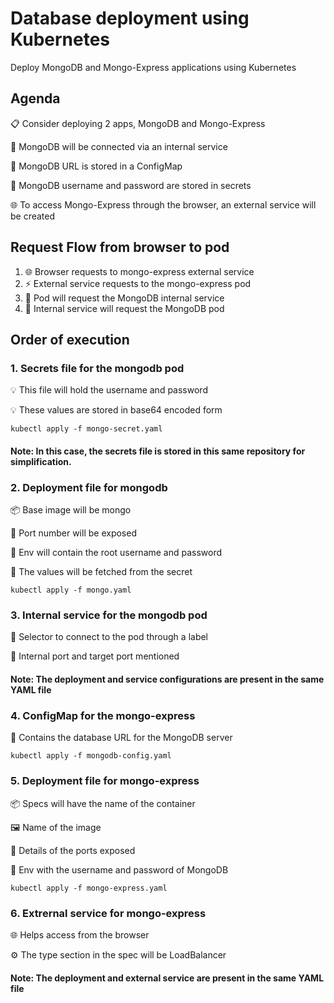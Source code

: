 # Database deployment using Kubernetes
Deploy MongoDB and Mongo-Express applications using Kubernetes

## Agenda

📋 Consider deploying 2 apps, MongoDB and Mongo-Express

🔗 MongoDB will be connected via an internal service

🔐 MongoDB URL is stored in a ConfigMap

🔑 MongoDB username and password are stored in secrets

🌐 To access Mongo-Express through the browser, an external service will be created

## Request Flow from browser to pod

1. 🌐 Browser requests to mongo-express external service
2. ⚡ External service requests to the mongo-express pod
3. 🚀 Pod will request the MongoDB internal service
4. 🔄 Internal service will request the MongoDB pod

## Order of execution

### 1. Secrets file for the mongodb pod

💡 This file will hold the username and password

💡 These values are stored in base64 encoded form

```
kubectl apply -f mongo-secret.yaml
```

#### Note: In this case, the secrets file is stored in this same repository for simplification.

### 2. Deployment file for mongodb

📦 Base image will be mongo

🔌 Port number will be exposed

🔧 Env will contain the root username and password

🔑 The values will be fetched from the secret

```
kubectl apply -f mongo.yaml
```

### 3. Internal service for the mongodb pod

🎯 Selector to connect to the pod through a label

🔗 Internal port and target port mentioned

#### Note: The deployment and service configurations are present in the same YAML file

### 4. ConfigMap for the mongo-express 

🔧 Contains the database URL for the MongoDB server

```
kubectl apply -f mongodb-config.yaml
```

### 5. Deployment file for mongo-express

📦 Specs will have the name of the container

🖼️ Name of the image

🔌 Details of the ports exposed

🔧 Env with the username and password of MongoDB

```
kubectl apply -f mongo-express.yaml
```

### 6. Extrernal service for mongo-express

🌐 Helps access from the browser

⚙️ The type section in the spec will be LoadBalancer

#### Note: The deployment and external service are present in the same YAML file
